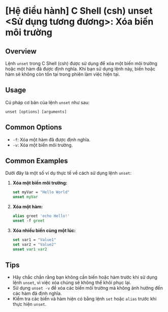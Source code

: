 # [Hệ điều hành] C Shell (csh) unset <Sử dụng tương đương>: Xóa biến môi trường

## Overview
Lệnh `unset` trong C Shell (csh) được sử dụng để xóa một biến môi trường hoặc một hàm đã được định nghĩa. Khi bạn sử dụng lệnh này, biến hoặc hàm sẽ không còn tồn tại trong phiên làm việc hiện tại.

## Usage
Cú pháp cơ bản của lệnh `unset` như sau:

```
unset [options] [arguments]
```

## Common Options
- `-f`: Xóa một hàm đã được định nghĩa.
- `-v`: Xóa một biến môi trường.

## Common Examples
Dưới đây là một số ví dụ thực tế về cách sử dụng lệnh `unset`:

1. **Xóa một biến môi trường:**
   ```csh
   set myVar = "Hello World"
   unset myVar
   ```

2. **Xóa một hàm:**
   ```csh
   alias greet 'echo Hello!'
   unset -f greet
   ```

3. **Xóa nhiều biến cùng một lúc:**
   ```csh
   set var1 = "Value1"
   set var2 = "Value2"
   unset var1 var2
   ```

## Tips
- Hãy chắc chắn rằng bạn không cần biến hoặc hàm trước khi sử dụng lệnh `unset`, vì việc xóa chúng sẽ không thể khôi phục lại.
- Sử dụng `unset -v` để xóa các biến môi trường mà không ảnh hưởng đến các hàm đã định nghĩa.
- Kiểm tra các biến và hàm hiện có bằng lệnh `set` hoặc `alias` trước khi thực hiện `unset`.
